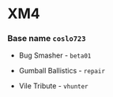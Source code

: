 

# XM4 
### Base name `coslo723`

 - Bug Smasher - `beta01`

 - Gumball Ballistics - `repair` 

 - Vile Tribute - `vhunter` 
 
